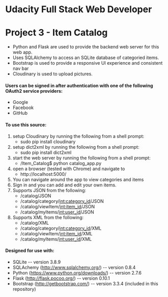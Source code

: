 # Udacity Full Stack Web Developer
# Project 3 - Item Catalog

* Python and Flask are used to provide the backend web server for this web app.
* Uses SQLAlchemy to access an SQLite database of categoried items.
* Bootstrap is used to provide a responsive UI experience and consistent nav bar
* Cloudinary is used to upload pictures.

#### Users can be signed in after authentication with one of the following OAuth2 service providers:
* Google
* Facebook
* GitHub

#### To use this source:
1. setup Cloudinary by running the following from a shell prompt:
    * sudo pip install cloudinary
2. setup dict2xml by running the following from a shell prompt:
    * sudo pip install dict2xml
3. start the web server by running the following from a shell prompt:
    * /Item_Catalog$ python catalog_app.py
4. open a browser (tested with Chrome) and navigate to
    * http://localhost:5000/
5. You can navigate around the app to view categories and items
6. Sign in and you can add and edit your own items.
7. Supports JSON from the following:
    * /catalog/JSON
    * /catalog/category/<int:category_id>/JSON
    * /catalog/viewItem/<int:item_id>/JSON
    * /catalog/myItems/<int:user_id>/JSON
8. Supports XML from the following:
    * /catalog/XML
    * /catalog/category/<int:category_id>/XML
    * /catalog/viewItem/<int:item_id>/XML
    * /catalog/myItems/<int:user_id>/XML

#### Designed for use with:
* SQLite  -- version 3.8.9
* SQLAchemy (http://www.sqlalchemy.org/) -- version 0.8.4
* Python (https://www.python.org/downloads/) -- version 2.7.6
* Flask (http://flask.pocoo.org/) -- version 0.10.1
* Bootstrap (http://getbootstrap.com/) -- version 3.3.4 (included in this repository)
